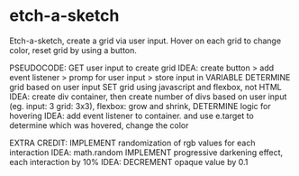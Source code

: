 # etch-a-sketch
Etch-a-sketch, create a grid via user input. Hover on each grid to change color, reset grid by using a button.

PSEUDOCODE:
GET user input to create grid
  IDEA: create button > add event listener > promp for user input > 
  store input in VARIABLE
DETERMINE grid based on user input
SET grid using javascript and flexbox, not HTML
  IDEA: create div container, then create number of divs based on user 
  input (eg. input: 3 grid: 3x3), flexbox: grow and shrink,
DETERMINE logic for hovering
  IDEA: add event listener to container. and use e.target to determine which was hovered, change the color

  EXTRA CREDIT:
  IMPLEMENT randomization of rgb values for each interaction
  	IDEA: math.random
  IMPLEMENT progressive darkening effect, each interaction by 10%
   IDEA: DECREMENT opaque value by 0.1